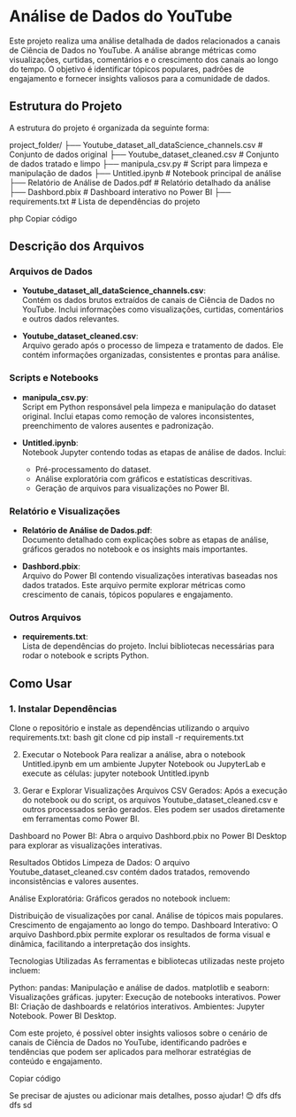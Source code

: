 # Análise de Dados do YouTube

Este projeto realiza uma análise detalhada de dados relacionados a canais de Ciência de Dados no YouTube. A análise abrange métricas como visualizações, curtidas, comentários e o crescimento dos canais ao longo do tempo. O objetivo é identificar tópicos populares, padrões de engajamento e fornecer insights valiosos para a comunidade de dados.

## Estrutura do Projeto

A estrutura do projeto é organizada da seguinte forma:

project_folder/ ├── Youtube_dataset_all_dataScience_channels.csv # Conjunto de dados original ├── Youtube_dataset_cleaned.csv # Conjunto de dados tratado e limpo ├── manipula_csv.py # Script para limpeza e manipulação de dados ├── Untitled.ipynb # Notebook principal de análise ├── Relatório de Análise de Dados.pdf # Relatório detalhado da análise ├── Dashbord.pbix # Dashboard interativo no Power BI ├── requirements.txt # Lista de dependências do projeto

php
Copiar código

## Descrição dos Arquivos

### Arquivos de Dados
- **Youtube_dataset_all_dataScience_channels.csv**:  
  Contém os dados brutos extraídos de canais de Ciência de Dados no YouTube. Inclui informações como visualizações, curtidas, comentários e outros dados relevantes.

- **Youtube_dataset_cleaned.csv**:  
  Arquivo gerado após o processo de limpeza e tratamento de dados. Ele contém informações organizadas, consistentes e prontas para análise.

### Scripts e Notebooks
- **manipula_csv.py**:  
  Script em Python responsável pela limpeza e manipulação do dataset original. Inclui etapas como remoção de valores inconsistentes, preenchimento de valores ausentes e padronização.

- **Untitled.ipynb**:  
  Notebook Jupyter contendo todas as etapas de análise de dados. Inclui:
  - Pré-processamento do dataset.
  - Análise exploratória com gráficos e estatísticas descritivas.
  - Geração de arquivos para visualizações no Power BI.

### Relatório e Visualizações
- **Relatório de Análise de Dados.pdf**:  
  Documento detalhado com explicações sobre as etapas de análise, gráficos gerados no notebook e os insights mais importantes.

- **Dashbord.pbix**:  
  Arquivo do Power BI contendo visualizações interativas baseadas nos dados tratados. Este arquivo permite explorar métricas como crescimento de canais, tópicos populares e engajamento.

### Outros Arquivos
- **requirements.txt**:  
  Lista de dependências do projeto. Inclui bibliotecas necessárias para rodar o notebook e scripts Python.

## Como Usar


### 1. Instalar Dependências
Clone o repositório e instale as dependências utilizando o arquivo requirements.txt:
bash 
git clone <link-do-repositorio>
cd <diretorio-do-projeto>
pip install -r requirements.txt

2. Executar o Notebook
Para realizar a análise, abra o notebook Untitled.ipynb em um ambiente Jupyter Notebook ou JupyterLab e execute as células:
jupyter notebook Untitled.ipynb

3. Gerar e Explorar Visualizações
Arquivos CSV Gerados:
Após a execução do notebook ou do script, os arquivos Youtube_dataset_cleaned.csv e outros processados serão gerados. Eles podem ser usados diretamente em ferramentas como Power BI.

Dashboard no Power BI:
Abra o arquivo Dashbord.pbix no Power BI Desktop para explorar as visualizações interativas.

Resultados Obtidos
Limpeza de Dados:
O arquivo Youtube_dataset_cleaned.csv contém dados tratados, removendo inconsistências e valores ausentes.

Análise Exploratória:
Gráficos gerados no notebook incluem:

Distribuição de visualizações por canal.
Análise de tópicos mais populares.
Crescimento de engajamento ao longo do tempo.
Dashboard Interativo:
O arquivo Dashbord.pbix permite explorar os resultados de forma visual e dinâmica, facilitando a interpretação dos insights.

Tecnologias Utilizadas
As ferramentas e bibliotecas utilizadas neste projeto incluem:

Python:
pandas: Manipulação e análise de dados.
matplotlib e seaborn: Visualizações gráficas.
jupyter: Execução de notebooks interativos.
Power BI: Criação de dashboards e relatórios interativos.
Ambientes:
Jupyter Notebook.
Power BI Desktop.

Com este projeto, é possível obter insights valiosos sobre o cenário de canais de Ciência de Dados no YouTube, identificando padrões e tendências que podem ser aplicados para melhorar estratégias de conteúdo e engajamento.

Copiar código

Se precisar de ajustes ou adicionar mais detalhes, posso ajudar! 😊
dfs
dfs
dfs
sd
